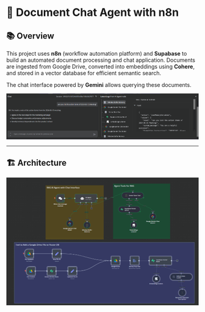 # 🚀 **Document Chat Agent with n8n**

## 📚 **Overview**  
This project uses **n8n** (workflow automation platform) and **Supabase** to build an automated document processing and chat application. Documents are ingested from Google Drive, converted into embeddings using **Cohere**, and stored in a vector database for efficient semantic search.

The chat interface powered by **Gemini** allows querying these documents.

![workflow](https://github.com/supreetshm947/document_conv_agent/blob/main/chat.png)

---

## 🏗️ **Architecture**

![workflow](https://github.com/supreetshm947/document_conv_agent/blob/main/workflow_n8n.png)
